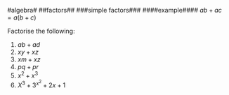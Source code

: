 #algebra#
##factors##
###simple factors###
####example####
$ab+ac = a(b + c)$

Factorise the following:
1.  $ab + ad$
2.  $xy + xz$
3. $xm + xz$
4. $pq + pr$
5. $x^2 + x^3$
6. $X^3 + 3^x^2 + 2x + 1$


